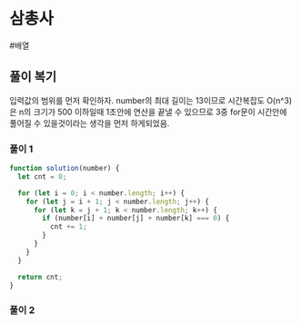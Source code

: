 # 삼총사

#배열

## 풀이 복기

입력값의 범위를 먼저 확인하자. number의 최대 길이는 13이므로 시간복잡도 O(n^3)은 n의 크기가 500 이하일때 1초안에 연산을 끝낼 수 있으므로 3중 for문이 시간안에 풀어질 수 있을것이라는 생각을 먼저 하게되었음.

### 풀이 1

```js
function solution(number) {
  let cnt = 0;

  for (let i = 0; i < number.length; i++) {
    for (let j = i + 1; j < number.length; j++) {
      for (let k = j + 1; k < number.length; k++) {
        if (number[i] + number[j] + number[k] === 0) {
          cnt += 1;
        }
      }
    }
  }

  return cnt;
}
```

### 풀이 2

```js

```
